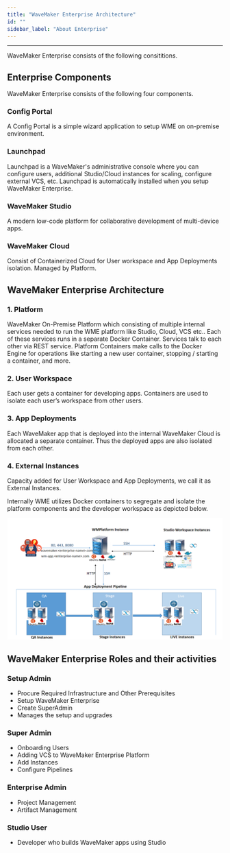 ```yaml
---
title: "WaveMaker Enterprise Architecture"
id: ""
sidebar_label: "About Enterprise"
---
```

---

WaveMaker Enterprise consists of the following consititions.

## Enterprise Components

WaveMaker Enterprise consists of the following four components.

### Config Portal

A Config Portal is a simple wizard application to setup WME on on-premise environment.

### Launchpad

Launchpad is a WaveMaker's administrative console where you can configure users, additional Studio/Cloud instances for scaling, configure external VCS, etc. Launchpad is automatically installed when you setup WaveMaker Enterprise.

### WaveMaker Studio

A modern low-code platform for collaborative development of multi-device apps.

### WaveMaker Cloud

Consist of Containerized Cloud for User workspace and App Deployments isolation. Managed by Platform.


## WaveMaker Enterprise Architecture

### 1. Platform

WaveMaker On-Premise Platform which consisting of multiple internal services needed to run the WME platform like Studio, Cloud, VCS etc.. Each of these services runs in a separate Docker Container. Services talk to each other via REST service. Platform Containers make calls to the Docker Engine for operations like starting a new user container, stopping / starting a container, and more.

### 2. User Workspace

Each user gets a container for developing apps. Containers are used to isolate each user’s workspace from other users.

### 3. App Deployments

Each WaveMaker app that is deployed into the internal WaveMaker Cloud is allocated a separate container. Thus the deployed apps are also isolated from each other.

### 4. External Instances

Capacity added for User Workspace and App Deployments, we call it as External Instances.

Internally WME utilizes Docker containers to segregate and isolate the platform components and the developer workspace as depicted below.

[![platform architecture](/learn/assets/wme-setup/platform-architecture.png)](/learn/assets/wme-setup/platform-architecture.png)

## WaveMaker Enterprise Roles and their activities

### Setup Admin

- Procure Required Infrastructure and Other Prerequisites
- Setup WaveMaker Enterprise
- Create SuperAdmin
- Manages the setup and upgrades

### Super Admin

- Onboarding Users
- Adding VCS to WaveMaker Enterprise Platform
- Add Instances
- Configure Pipelines

### Enterprise Admin

- Project Management
- Artifact Management

### Studio User

- Developer who builds WaveMaker apps using Studio
